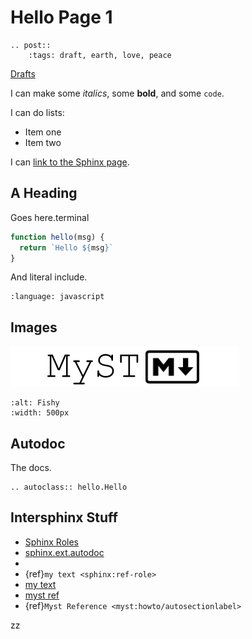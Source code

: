 # Hello Page 1

```{eval-rst}
.. post:: 
    :tags: draft, earth, love, peace
```

[Drafts](./blog/drafts)

I can make some *italics*, some **bold**, and some `code`.

I can do lists:
- Item one
- Item two

I can [link to the Sphinx page](https://www.sphinx-docs.org/).

## A Heading

Goes here.terminal

```javascript
function hello(msg) {
  return `Hello ${msg}`
}
```

And literal include.

```{literalinclude} hello.js
:language: javascript
```
## Images

![Logo](logo.png)

```{image} logo.png
:alt: Fishy
:width: 500px
```


## Autodoc

The docs.

```{eval-rst}
.. autoclass:: hello.Hello
```

## Intersphinx Stuff

- [Sphinx Roles](sphinx:ref-role)
- [sphinx.ext.autodoc](sphinx:sphinx.ext.autodoc)
- [](markdown_it:md/plugins)
- {ref}`my text <sphinx:ref-role>`
- [my text](sphinx:ref-role)
- [myst ref](myst:howto/autosectionlabel)
- {ref}`Myst Reference <myst:howto/autosectionlabel>`

zz